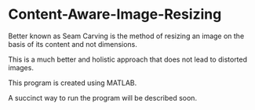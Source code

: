 # Content-Aware-Image-Resizing

Better known as Seam Carving is the method of resizing an image on the basis of its content and not dimensions. 

This is a much better and holistic approach that does not lead to distorted images. 

This program is created using MATLAB. 

A succinct way to run the program will be described soon.
